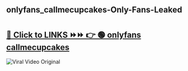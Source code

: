 
 ## onlyfans_callmecupcakes-Only-Fans-Leaked

# <h2><a href="https://clipsfans.com/onlyfans_callmecupcakes&ref=git">🔗 Click to LINKS ⏩⏩ 👉 🟢 onlyfans callmecupcakes </a></h2>

<a href="https://clipsfans.com/onlyfans_callmecupcakes&ref=git" rel="nofollow" data-target="animated-image.originalLink"><img src="https://i.ibb.co.com/xMMVF88/686577567.gif" alt="Viral Video Original" style="max-width: 100%; display: inline-block;" data-target="animated-image.originalImage"></a>
